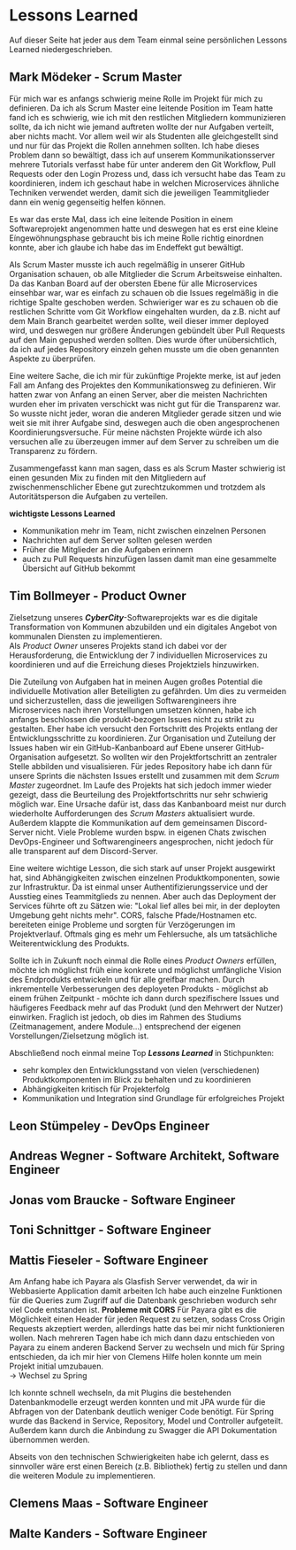 # Lessons Learned

Auf dieser Seite hat jeder aus dem Team einmal seine persönlichen Lessons Learned niedergeschrieben.

## Mark Mödeker - Scrum Master

Für mich war es anfangs schwierig meine Rolle im Projekt für mich zu definieren. Da ich als Scrum Master eine leitende Position im Team hatte
fand ich es schwierig, wie ich mit den restlichen Mitgliedern kommunizieren sollte, da ich nicht wie jemand auftreten wollte der nur Aufgaben 
verteilt, aber nichts macht. Vor allem weil wir als Studenten alle gleichgestellt sind und nur für das Projekt die Rollen annehmen sollten.
Ich habe dieses Problem dann so bewältigt, dass ich auf unserem Kommunikationsserver mehrere Tutorials verfasst habe für unter anderem 
den Git Workflow, Pull Requests oder den Login Prozess und, dass ich versucht habe das Team zu koordinieren, indem ich geschaut habe in 
welchen Microservices ähnliche Techniken verwendet werden, damit sich die jeweiligen Teammitglieder dann ein wenig gegenseitig helfen können.

Es war das erste Mal, dass ich eine leitende Position in einem Softwareprojekt angenommen hatte und deswegen hat es erst eine kleine
Eíngewöhnungsphase gebraucht bis ich meine Rolle richtig einordnen konnte, aber ich glaube ich habe das im Endeffekt gut bewältigt.

Als Scrum Master musste ich auch regelmäßig in unserer GitHub Organisation schauen, ob alle Mitglieder die Scrum Arbeitsweise einhalten.
Da das Kanban Board auf der obersten Ebene für alle Microservices einsehbar war, war es einfach zu schauen ob die Issues regelmäßig in die richtige
Spalte geschoben werden. Schwieriger war es zu schauen ob die restlichen Schritte vom Git Workflow eingehalten wurden, da z.B. nicht auf dem
Main Branch gearbeitet werden sollte, weil dieser immer deployed wird, und deswegen nur größere Änderungen gebündelt über Pull Requests auf
den Main gepushed werden sollten. Dies wurde öfter unübersichtlich, da ich auf jedes Repository einzeln gehen musste um die oben genannten Aspekte
zu überprüfen.

Eine weitere Sache, die ich mir für zukünftige Projekte merke, ist auf jeden Fall am Anfang des Projektes den Kommunikationsweg zu definieren. Wir
hatten zwar von Anfang an einen Server, aber die meisten Nachrichten wurden eher im privaten verschickt was nicht gut für die Transparenz war.
So wusste nicht jeder, woran die anderen Mitglieder gerade sitzen und wie weit sie mit ihrer Aufgabe sind, deswegen auch die oben angesprochenen
Koordinierungsversuche. Für meine nächsten Projekte würde ich also versuchen alle zu überzeugen immer auf dem Server zu schreiben um die
Transparenz zu fördern.
 
Zusammengefasst kann man sagen, dass es als Scrum Master schwierig ist einen gesunden Mix zu finden mit den Mitgliedern auf zwischenmenschlicher
Ebene gut zurechtzukommen und trotzdem als Autoritätsperson die Aufgaben zu verteilen.

**wichtigste Lessons Learned**
- Kommunikation mehr im Team, nicht zwischen einzelnen Personen
- Nachrichten auf dem Server sollten gelesen werden
- Früher die Mitglieder an die Aufgaben erinnern
- auch zu Pull Requests hinzufügen lassen damit man eine gesammelte Übersicht auf GitHub bekommt

## Tim Bollmeyer - Product Owner

Zielsetzung unseres ***CyberCity***-Softwareprojekts war es 
die digitale Transformation von Kommunen abzubilden und ein digitales Angebot von kommunalen Diensten zu implementieren.  
Als *Product Owner* unseres Projekts stand ich dabei vor der Herausforderung, die Entwicklung der 7 individuellen Microservices zu koordinieren und auf die Erreichung dieses Projektziels hinzuwirken. 

Die Zuteilung von Aufgaben hat in meinen Augen großes Potential die individuelle Motivation aller Beteiligten zu gefährden. Um dies zu vermeiden und sicherzustellen, dass die jeweiligen Softwarengineers ihre Microservices nach ihren Vorstellungen umsetzen können, habe ich anfangs beschlossen die produkt-bezogen Issues nicht zu strikt zu gestalten. 
Eher habe ich versucht den Fortschritt des Projekts entlang der Entwicklungsschritte zu koordinieren. 
Zur Organisation und Zuteilung der Issues haben wir ein GitHub-Kanbanboard auf Ebene unserer GitHub-Organisation aufgesetzt. So wollten wir den Projektfortschritt an zentraler Stelle abbilden und visualisieren. 
Für jedes Repository habe ich dann für unsere Sprints die nächsten Issues erstellt und zusammen mit dem *Scrum Master* zugeordnet.
Im Laufe des Projekts hat sich jedoch immer wieder gezeigt, dass die Beurteilung des Projektfortschritts nur sehr schwierig möglich war.
Eine Ursache dafür ist, dass das Kanbanboard meist nur durch wiederholte Aufforderungen des *Scrum Masters* aktualisiert wurde. Außerdem klappte die Kommunikation auf dem gemeinsamen Discord-Server nicht. Viele Probleme wurden bspw. in eigenen Chats zwischen DevOps-Engineer und Softwarengineers angesprochen, nicht jedoch für alle transparent auf dem Discord-Server.

Eine weitere wichtige Lesson, die sich stark auf unser Projekt ausgewirkt hat, sind Abhängigkeiten zwischen einzelnen Produktkomponenten, sowie zur Infrastruktur. Da ist einmal unser Authentifizierungsservice und der Ausstieg eines Teammitglieds zu nennen. Aber auch das Deployment der Services führte oft zu Sätzen wie: "Lokal lief alles bei mir, in der deployten Umgebung geht nichts mehr".
CORS, falsche Pfade/Hostnamen etc. bereiteten einige Probleme und sorgten für Verzögerungen im Projektverlauf. Oftmals ging es mehr um Fehlersuche, als um tatsächliche Weiterentwicklung des Produkts.

Sollte ich in Zukunft noch einmal die Rolle eines *Product Owners* erfüllen, möchte ich möglichst früh eine konkrete und möglichst umfängliche Vision des Endprodukts entwickeln und für alle greifbar machen. Durch inkrementelle Verbesserungen des deployeten Produkts - möglichst ab einem frühen Zeitpunkt - möchte ich dann durch spezifischere Issues und häufigeres Feedback mehr auf das Produkt (und den Mehrwert der Nutzer) einwirken.
Fraglich ist jedoch, ob dies im Rahmen des Studiums (Zeitmanagement, andere Module...) entsprechend der eigenen Vorstellungen/Zielsetzung möglich ist.


Abschließend noch einmal meine Top ***Lessons Learned*** in Stichpunkten:

- sehr komplex den Entwicklungsstand von vielen (verschiedenen) Produktkomponenten im Blick zu behalten und zu koordinieren 
- Abhängigkeiten kritisch für Projekterfolg
- Kommunikation und Integration sind Grundlage für erfolgreiches Projekt


## Leon Stümpeley - DevOps Engineer

## Andreas Wegner - Software Architekt, Software Engineer

## Jonas vom Braucke - Software Engineer

## Toni Schnittger - Software Engineer

## Mattis Fieseler - Software Engineer
Am Anfang habe ich Payara als Glasfish Server verwendet, da wir in Webbasierte Application damit arbeiten
Ich habe auch einzelne Funktionen für die Queries zum Zugriff auf die Datenbank geschrieben wodurch sehr viel Code entstanden ist.
**Probleme mit CORS**
Für Payara gibt es die Möglichkeit einen Header für jeden Request zu setzen, sodass Cross Origin Requests akzeptiert werden, allerdings hatte das bei mir nicht funktionieren wollen.
Nach mehreren Tagen habe ich mich dann dazu entschieden von Payara zu einem anderen Backend Server zu wechseln und mich für Spring entschieden, 
da ich mir hier von Clemens Hilfe holen konnte um mein Projekt initial umzubauen.<br>
-> Wechsel zu Spring<br>

Ich konnte schnell wechseln, da mit Plugins die bestehenden Datenbankmodelle erzeugt werden konnten und mit JPA wurde für die Abfragen von der Datenbank deutlich weniger Code benötigt.
Für Spring wurde das Backend in Service, Repository, Model und Controller aufgeteilt.
Außerdem kann durch die Anbindung zu Swagger die API Dokumentation übernommen werden.

Abseits von den technischen Schwierigkeiten habe ich gelernt, dass es sinnvoller wäre erst einen Bereich (z.B. Bibliothek) fertig zu stellen und dann die weiteren Module zu implementieren.

## Clemens Maas - Software Engineer

## Malte Kanders - Software Engineer
